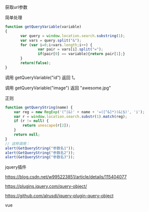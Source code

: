 获取url参数

简单处理

```javascript
function getQueryVariable(variable)
{
       var query = window.location.search.substring(1);
       var vars = query.split("&");
       for (var i=0;i<vars.length;i++) {
               var pair = vars[i].split("=");
               if(pair[0] == variable){return pair[1];}
       }
       return(false);
}
```



调用 getQueryVariable("id") 返回 1。

调用 getQueryVariable("image") 返回 "awesome.jpg"



正则

```javascript
function getQueryString(name) {
    var reg = new RegExp('(^|&)' + name + '=([^&]*)(&|$)', 'i');
    var r = window.location.search.substr(1).match(reg);
    if (r != null) {
        return unescape(r[2]);
    }
    return null;
}
// 这样调用：
alert(GetQueryString("参数名1"));
alert(GetQueryString("参数名2"));
alert(GetQueryString("参数名3"));
```



jquery插件

https://blog.csdn.net/w995223851/article/details/115404077

https://plugins.jquery.com/query-object/

https://github.com/alrusdi/jquery-plugin-query-object



vue

